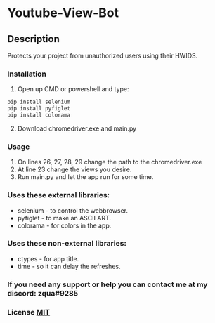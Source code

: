 # Youtube-View-Bot

## Description
Protects your project from unauthorized users using their HWIDS.

### Installation
1. Open up CMD or powershell and type:
```bash
pip install selenium
pip install pyfiglet
pip install colorama
```
2. Download chromedriver.exe and main.py

### Usage
1. On lines 26, 27, 28, 29 change the path to the chromedriver.exe 
2. At line 23 change the views you desire.
3. Run main.py and let the app run for some time.

### Uses these external libraries:
* selenium - to control the webbrowser.
* pyfiglet - to make an ASCII ART.
* colorama - for colors in the app.
### Uses these non-external libraries:
* ctypes - for app title.
* time - so it can delay the refreshes.

### If you need any support or help you can contact me at my discord: zqua#9285

### License [MIT](https://github.com/zquaa/Youtube-View-Bot/blob/main/LICENSE)
